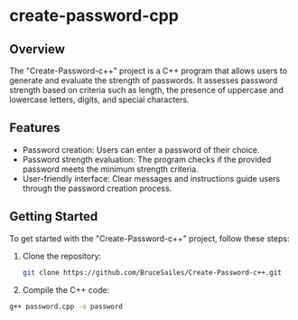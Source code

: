 # create-password-cpp

## Overview

The "Create-Password-c++" project is a C++ program that allows users to generate and evaluate the strength of passwords. It assesses password strength based on criteria such as length, the presence of uppercase and lowercase letters, digits, and special characters.

## Features

- Password creation: Users can enter a password of their choice.
- Password strength evaluation: The program checks if the provided password meets the minimum strength criteria.
- User-friendly interface: Clear messages and instructions guide users through the password creation process.

## Getting Started

To get started with the "Create-Password-c++" project, follow these steps:

1. Clone the repository:

   ```bash
   git clone https://github.com/BruceSailes/Create-Password-c++.git
2. Compile the C++ code: 

  ```bash
  g++ password.cpp -o password

